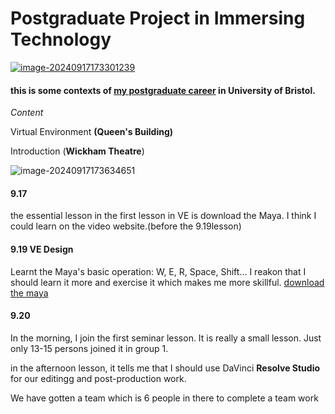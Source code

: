 # Postgraduate Project in Immersing Technology

[![image-20240917173301239](C:\Users\Administrator\AppData\Roaming\Typora\typora-user-images\image-20240917173301239.png)]()

#### this is some contexts of [my postgraduate career](https://www.ole.bris.ac.uk/ultra/course) in University of Bristol.

*Content*

Virtual Environment  **(Queen's Building)**



Introduction  (**Wickham Theatre**)

![image-20240917173634651](C:\Users\Administrator\AppData\Roaming\Typora\typora-user-images\image-20240917173634651.png)




#### 9.17 

the essential lesson in the first lesson in VE is download the Maya. I think I could learn on the video website.(before the 9.19lesson)

#### 9.19 VE Design

Learnt the Maya's basic operation: W, E, R, Space, Shift... I reakon that I should learn it more and exercise it  which makes me more skillful.
[download the maya](https://www.autodesk.com/education/edu-software/overview)

#### 9.20    

In the morning, I join the first seminar lesson.  It is really a small lesson. Just only 13-15 persons joined it in group 1.

in the afternoon lesson, it tells me that I should use DaVinci **Resolve Studio** for our editingg and post-production work.

We have gotten a team which is 6 people in there to complete a team work